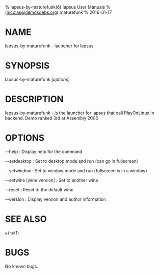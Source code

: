 % lapsus-by-maturefunk(6) lapsus User Manuals
%  (nicolas@demosdebs.org),maturefunk
% 2016-01-17

# NAME
lapsus-by-maturefunk - launcher for lapsus

# SYNOPSIS
lapsus-by-maturefunk [*options*]

# DESCRIPTION
lapsus-by-maturefunk - is the launcher for lapsus that call PlayOnLinux in backend.
Demo ranked 3rd at Assembly 2000

# OPTIONS
\--help
:   Display help for the command

\--setdesktop
:   Set to desktop mode and run (can go in fullscreen)

\--setwindow
:   Set to window mode and run (fullscreen is in a window)

\--setwine [wine version]
:   Set to another wine

\--reset
:   Reset to the default wine

\--version
:   Display version and author information

# SEE ALSO
`wine`(1)

# BUGS
No known bugs.
